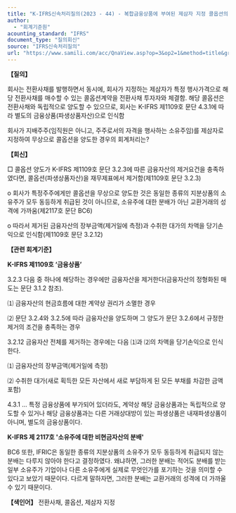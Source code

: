 ```yaml
---
title: "K-IFRS신속처리질의(2023 - 44) - 복합금융상품에 부여된 제삼자 지정 콜옵션의 양도"
author:
  - "회계기준원"
acounting_standard: "IFRS"
document_type: "질의회신"
source: "IFRS신속처리질의"
url: "https://www.samili.com/acc/QnaView.asp?op=3&op2=1&method=title&group=2124-15;1&orgcode=3&searchword=&page=3&code=K%2DIFRS%EC%8B%A0%EC%86%8D%EC%B2%98%EB%A6%AC%EC%A7%88%EC%9D%98%2D44%3A20231207"
---
```

**【질의】**

  

회사는 전환사채를 발행하면서 동시에, 회사가 지정하는 제삼자가 특정 행사가격으로 해당 전환사채를 매수할 수 있는 콜옵션계약을 전환사채 투자자와 체결함. 해당 콜옵션은 전환사채와 독립적으로 양도할 수 있으므로, 회사는 K-IFRS 제1109호 문단 4.3.1에 따라 별도의 금융상품(파생상품자산)으로 인식함

  

회사가 지배주주(임직원은 아니고, 주주로서의 자격을 행사하는 소유주임)를 제삼자로 지정하여 무상으로 콜옵션을 양도한 경우의 회계처리는?

  
  

**【회신】**

  

□ 콜옵션 양도가 K-IFRS 제1109호 문단 3.2.3에 따른 금융자산의 제거요건을 충족하였다면, 콜옵션(파생상품자산)을 재무제표에서 제거함(제1109호 문단 3.2.3)

  

o 회사가 특정주주에게만 콜옵션을 무상으로 양도한 것은 동일한 종류의 지분상품의 소유주가 모두 동등하게 취급된 것이 아니므로, 소유주에 대한 분배가 아닌 교환거래의 성격에 가까움(제2117호 문단 BC6)

  

o 따라서 제거된 금융자산의 장부금액(제거일에 측정)과 수취한 대가의 차액을 당기손익으로 인식함(제1109호 문단 3.2.12)

  
  

**【관련 회계기준】**

  

**K-IFRS 제1109호 ‘금융상품’**

  

3.2.3 다음 중 하나에 해당하는 경우에만 금융자산을 제거한다(금융자산의 정형화된 매도는 문단 3.1.2 참조).

  

⑴ 금융자산의 현금흐름에 대한 계약상 권리가 소멸한 경우

  

⑵ 문단 3.2.4와 3.2.5에 따라 금융자산을 양도하며 그 양도가 문단 3.2.6에서 규정한 제거의 조건을 충족하는 경우

  

3.2.12 금융자산 전체를 제거하는 경우에는 다음 ⑴과 ⑵의 차액을 당기손익으로 인식한다.

  

⑴ 금융자산의 장부금액(제거일에 측정)

  

⑵ 수취한 대가(새로 획득한 모든 자산에서 새로 부담하게 된 모든 부채를 차감한 금액 포함)

  

4.3.1 ... 특정 금융상품에 부가되어 있더라도, 계약상 해당 금융상품과는 독립적으로 양도할 수 있거나 해당 금융상품과는 다른 거래상대방이 있는 파생상품은 내재파생상품이 아니며, 별도의 금융상품이다.

  

**K-IFRS 제 2117호 '소유주에 대한 비현금자산의 분배'**

  

BC6 또한, IFRIC은 동일한 종류의 지분상품의 소유주가 모두 동등하게 취급되지 않는 분배는 다루지 않아야 한다고 결정하였다. 왜냐하면, 그러한 분배는 적어도 분배를 받는 일부 소유주가 기업이나 다른 소유주에게 실제로 무엇인가를 포기하는 것을 의미할 수 있다고 보았기 때문이다. 다르게 말하자면, 그러한 분배는 교환거래의 성격에 더 가까울 수 있기 때문이다.

  
  

**【색인어】** 전환사채, 콜옵션, 제삼자 지정
